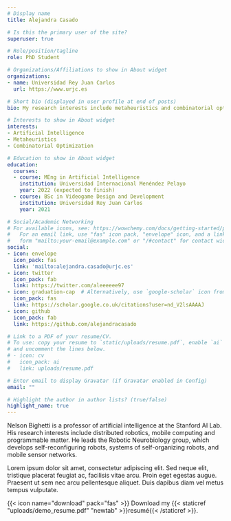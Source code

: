 ```yaml
---
# Display name
title: Alejandra Casado

# Is this the primary user of the site?
superuser: true

# Role/position/tagline
role: PhD Student

# Organizations/Affiliations to show in About widget
organizations:
- name: Universidad Rey Juan Carlos
  url: https://www.urjc.es

# Short bio (displayed in user profile at end of posts)
bio: My research interests include metaheuristics and combinatorial optimization.

# Interests to show in About widget
interests:
- Artificial Intelligence
- Metaheuristics
- Combinatorial Optimization

# Education to show in About widget
education:
  courses:
  - course: MEng in Artificial Intelligence
    institution: Universidad Internacional Menéndez Pelayo
    year: 2022 (expected to finish)
  - course: BSc in Videogame Design and Development
    institution: Universidad Rey Juan Carlos
    year: 2021

# Social/Academic Networking
# For available icons, see: https://wowchemy.com/docs/getting-started/page-builder/#icons
#   For an email link, use "fas" icon pack, "envelope" icon, and a link in the
#   form "mailto:your-email@example.com" or "/#contact" for contact widget.
social:
- icon: envelope
  icon_pack: fas
  link: 'mailto:alejandra.casado@urjc.es'
- icon: twitter
  icon_pack: fab
  link: https://twitter.com/aleeeeee97
- icon: graduation-cap  # Alternatively, use `google-scholar` icon from `ai` icon pack
  icon_pack: fas
  link: https://scholar.google.co.uk/citations?user=nd_V2lsAAAAJ
- icon: github
  icon_pack: fab
  link: https://github.com/alejandracasado

# Link to a PDF of your resume/CV.
# To use: copy your resume to `static/uploads/resume.pdf`, enable `ai` icons in `params.toml`,
# and uncomment the lines below.
# - icon: cv
#   icon_pack: ai
#   link: uploads/resume.pdf

# Enter email to display Gravatar (if Gravatar enabled in Config)
email: ""

# Highlight the author in author lists? (true/false)
highlight_name: true
---
```


Nelson Bighetti is a professor of artificial intelligence at the Stanford AI Lab. His research interests include distributed robotics, mobile computing and programmable matter. He leads the Robotic Neurobiology group, which develops self-reconfiguring robots, systems of self-organizing robots, and mobile sensor networks.

Lorem ipsum dolor sit amet, consectetur adipiscing elit. Sed neque elit, tristique placerat feugiat ac, facilisis vitae arcu. Proin eget egestas augue. Praesent ut sem nec arcu pellentesque aliquet. Duis dapibus diam vel metus tempus vulputate.

{{< icon name="download" pack="fas" >}} Download my {{< staticref "uploads/demo_resume.pdf" "newtab" >}}resumé{{< /staticref >}}.
